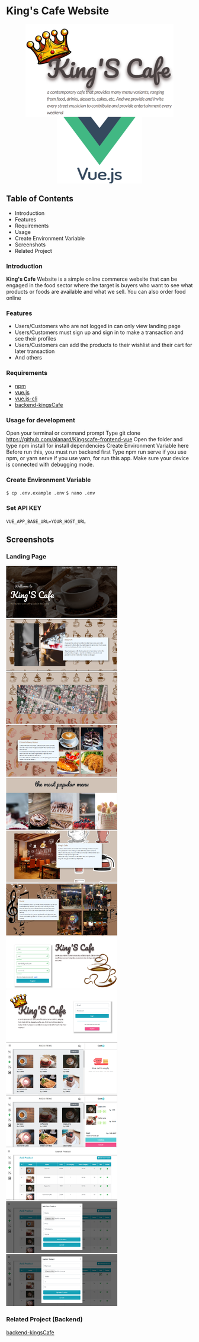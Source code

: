 # King's Cafe Website
<p align="center">
<img align="center" src="readme_image/kingscafe_logos.PNG" width="400" height="250"> <img align="center" src="readme_image/vuejs-300x300.png" width="230" height="180">
</p>

## Table of Contents
- Introduction
- Features
- Requirements
- Usage
- Create Environment Variable
- Screenshots
- Related Project

### Introduction
<b>King's Cafe</b> Website is a simple online commerce website that can be engaged in the food sector where the target is buyers who want to see what products or foods are available and what we sell. You can also order food online

### Features
- Users/Customers who are not logged in can only view landing page
- Users/Customers must sign up and sign in to make a transaction and see their profiles
- Users/Customers can add the products to their wishlist and their cart for later transaction
- And others

### Requirements
- [npm](https://www.npmjs.com/package/module)
- [vue.js](https://www.vuejs.org)
- [vue.js-cli](https://cli.vuejs.org)
- [backend-kingsCafe](https://github.com/alanard/Kingscafe-backend-express/)

### Usage for development
Open your terminal or command prompt
Type git clone https://github.com/alanard/Kingscafe-frontend-vue
Open the folder and type npm install for install dependencies
Create Environment Variable here
Before run this, you must run backend first
Type npm run serve if you use npm, or yarn serve if you use yarn, for run this app. Make sure your device is connected with debugging mode.

### Create Environment Variable
`
$ cp .env.example .env
`
`
$ nano .env
`
### Set API KEY
`
VUE_APP_BASE_URL=YOUR_HOST_URL
`
## Screenshots
### Landing Page
<img src="readme_image/landingpage_navbar.PNG" width="300" height="140"> <img src="readme_image/landingpage_about_us.PNG" width="300" height="140">
<img src="readme_image/Landingpage_map_location.PNG" width="300" height="140"> <img src="readme_image/landingpage_ekstra_ordinary_menus.PNG" width="300" height="140">
<img src="readme_image/landingpage_most_popular.PNG" width="300" height="140"> <img src="readme_image/landingpage_cafe_location.PNG" width="300" height="140">
<img src="readme_image/landingpage_music.PNG" width="300" height="140"> <img src="readme_image/home/Register.PNG" width="300" height="140"> 
<img src="readme_image/home/login.PNG" width="300" height="140"> <img src="readme_image/home/home.PNG" width="300" height="140"> 
<img src="readme_image/home/home-add-cart.PNG" width="300" height="140"> <img src="readme_image/home/Products.PNG" width="300" height="140"> 
<img src="readme_image/home/products-add.PNG" width="300" height="140"> <img src="readme_image/home/products-update.PNG" width="300" height="140">


### Related Project (Backend)

[backend-kingsCafe](https://github.com/alanard/Kingscafe-backend-express/)
